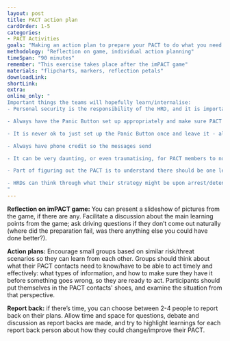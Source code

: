 ```yaml
---
layout: post
title: PACT action plan
cardOrder: 1-5
categories:
- PACT Activities
goals: "Making an action plan to prepare your PACT to do what you need them to do."
methodology: "Reflection on game, individual action planning"
timeSpan: "90 minutes"
remember: "This exercise takes place after the imPACT game"
materials: "flipcharts, markers, reflection petals"
downloadLink:
shortLink:
extra:
online_only: "
Important things the teams will hopefully learn/internalise:
- Personal security is the responsibility of the HRD, and it is important that they learn to take actions and change their behaviours to reflect this fact. The Panic Button is not a magic bullet, no one will swoop in and save them when they activate it - they have the sole responsibility of making it work for them.

- Always have the Panic Button set up appropriately and make sure PACT contacts are prepared

- It is never ok to just set up the Panic Button once and leave it - always update!

- Always have phone credit so the messages send

- It can be very daunting, or even traumatising, for PACT members to not be adequately prepared or with enough information about the Human Rights Defender (HRD). Encourage HRDs to think about what it would be like to receive an alert - you would instantly be worried, you would automatically go into panic or flight mode and the adrenaline would likely not subside until either the HRD was located, safe or released. Being put in a position where you have information about a security situation but not having the tools to handle it is a very emotionally dangerous position to put someone in. Therefore, it is the HRDs responsibility to ensure the PACT contacts know what to do when they receive the alert and they are empowered to actually carry out those actions.

- Part of figuring out the PACT is to understand there should be one lead contact that is meant to coordinate the actions amongst all of the contacts.

- HRDs can think through what their strategy might be upon arrest/detention.  While the Panic Button is disguised on the phone, it is not encrypted - it is only really meant to get past frontline police. Authorities or other aggressors can expose the Panic Button, given expertise and enough time withe the phone.  Therefore, HRDs need to think about (i.e. assess the risk/threat situation) whether they want to tell their captors that they have been able to send a message out as to their circumstance and whereabouts. Releasing this information to captors can be a security tactic but it can also backfire.
"
---
```


**Reflection on imPACT game:** You can present a slideshow of pictures from the game, if there are any. Facilitate a discussion about the main learning points from the game; ask driving questions if they don’t come out naturally (where did the preparation fail, was there anything else you could have done better?).

**Action plans:** Encourage small groups based on similar risk/threat scenarios so they can learn from each other. Groups should think about what their PACT contacts need to know/have to be able to act timely and effectively: what types of information, and how to make sure they have it before something goes wrong, so they are ready to act. Participants should put themselves in the PACT contacts' shoes, and examine the situation from that perspective.

**Report back:** if there’s time, you can choose between 2-4 people to report back on their plans. Allow time and space for questions, debate and discussion as report backs are made, and try  to highlight learnings for each report back person about how they could change/improve their PACT.
